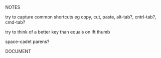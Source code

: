 NOTES

try to capture common shortcuts eg copy, cut, paste, alt-tab?, cntrl-tab?, cmd-tab?

try to think of a better key than equals on lft thumb

space-cadet parens?

DOCUMENT